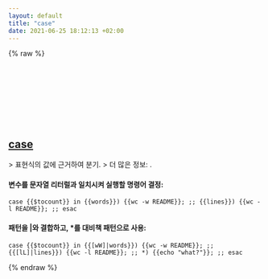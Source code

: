 ```yaml
---
layout: default
title: "case"
date: 2021-06-25 18:12:13 +02:00
---
```

{% raw %}
<h2 id="case">
  <a href="/ko/common/case.html">case</a> <a href="#case"><svg class="icon">
    <use href="/assets/images/unicode_sprite.svg#link" />
  </svg></a>
</h2>
> 표현식의 값에 근거하여 분기.
> 더 많은 정보: <https://manned.org/case>.

#### 변수를 문자열 리터럴과 일치시켜 실행할 명령어 결정:
```shell
case {{$tocount}} in {{words}}) {{wc -w README}}; ;; {{lines}}) {{wc -l README}}; ;; esac
```
#### 패턴을 |와 결합하고, *를 대비책 패턴으로 사용:
```shell
case {{$tocount}} in {{[wW]|words}}) {{wc -w README}}; ;; {{[lL]|lines}}) {{wc -l README}}; ;; *) {{echo "what?"}}; ;; esac
```
{% endraw %}
